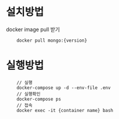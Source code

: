 # 설치방법

docker image pull 받기

```
    docker pull mongo:{version}
```

# 실행방법

```
    // 실행
    docker-compose up -d --env-file .env
    // 실행확인
    docker-compose ps
    // 접속
    docker exec -it {container name} bash
```
